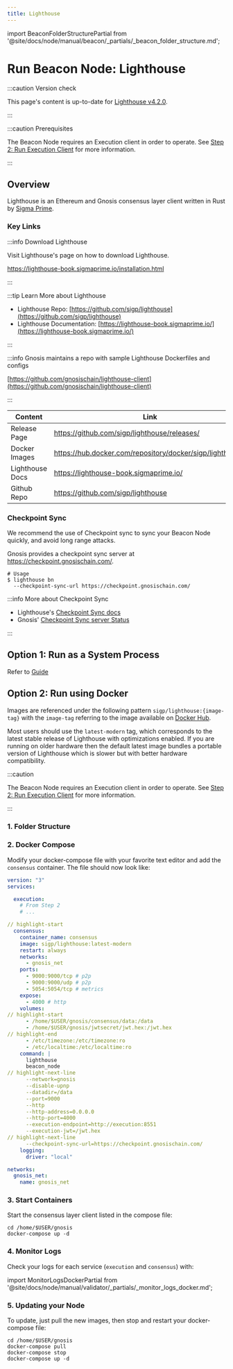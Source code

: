 ```yaml
---
title: Lighthouse
---
```

import BeaconFolderStructurePartial from '@site/docs/node/manual/beacon/\_partials/\_beacon_folder_structure.md';

# Run Beacon Node: Lighthouse

:::caution Version check

This page's content is up-to-date for [Lighthouse v4.2.0](https://github.com/sigp/lighthouse/releases/tag/v4.2.0).

:::

:::caution Prerequisites

The Beacon Node requires an Execution client in order to operate. See [Step 2: Run Execution Client](../execution/) for more information.

:::

## Overview

Lighthouse is an Ethereum and Gnosis consensus layer client written in Rust by [Sigma Prime](https://lighthouse.sigmaprime.io/).

### Key Links

:::info Download Lighthouse

Visit Lighthouse's page on how to download Lighthouse.

https://lighthouse-book.sigmaprime.io/installation.html

:::

:::tip Learn More about Lighthouse

- Lighthouse Repo: [https://github.com/sigp/lighthouse](https://github.com/sigp/lighthouse)
- Lighthouse Documentation: [https://lighthouse-book.sigmaprime.io/](https://lighthouse-book.sigmaprime.io/)

:::

:::info
Gnosis maintains a repo with sample Lighthouse Dockerfiles and configs

[https://github.com/gnosischain/lighthouse-client](https://github.com/gnosischain/lighthouse-client)

:::

| Content         | Link                                                      |
| --------------- | --------------------------------------------------------- |
| Release Page    | https://github.com/sigp/lighthouse/releases/              |
| Docker Images   | https://hub.docker.com/repository/docker/sigp/lighthouse/ |
| Lighthouse Docs | https://lighthouse-book.sigmaprime.io/                    |
| Github Repo     | https://github.com/sigp/lighthouse                        |

### Checkpoint Sync

We recommend the use of Checkpoint sync to sync your Beacon Node quickly, and avoid long range attacks.

Gnosis provides a checkpoint sync server at https://checkpoint.gnosischain.com/.

```shell
# Usage
$ lighthouse bn
  --checkpoint-sync-url https://checkpoint.gnosischain.com/
```

:::info More about Checkpoint Sync

- Lighthouse's [Checkpoint Sync docs](https://lighthouse-book.sigmaprime.io/checkpoint-sync.html)
- Gnosis' [Checkpoint Sync server Status](https://checkpoint.gnosischain.com/)

:::

## Option 1: Run as a System Process

Refer to [Guide](../README.md#step-3-run-a-beacon-node)

## Option 2: Run using Docker

Images are referenced under the following pattern `sigp/lighthouse:{image-tag}` with the `image-tag` referring to the image available on [Docker Hub](https://hub.docker.com/r/sigp/lighthouse/tags).

Most users should use the `latest-modern` tag, which corresponds to the latest stable release of Lighthouse with optimizations enabled. If you are running on older hardware then the default latest image bundles a portable version of Lighthouse which is slower but with better hardware compatibility.

:::caution

The Beacon Node requires an Execution client in order to operate. See [Step 2: Run Execution Client](../execution/) for more information.

:::

### 1. Folder Structure

<BeaconFolderStructurePartial />

### 2. Docker Compose

Modify your docker-compose file with your favorite text editor and add the `consensus` container. The file should now look like:

```yaml title="/home/$USER/gnosis/docker-compose.yml" showLineNumbers
version: "3"
services:

  execution:
    # From Step 2
    # ...

// highlight-start
  consensus:
    container_name: consensus
    image: sigp/lighthouse:latest-modern
    restart: always
    networks:
      - gnosis_net
    ports:
      - 9000:9000/tcp # p2p
      - 9000:9000/udp # p2p
      - 5054:5054/tcp # metrics
    expose:
      - 4000 # http
    volumes:
// highlight-start
      - /home/$USER/gnosis/consensus/data:/data
      - /home/$USER/gnosis/jwtsecret/jwt.hex:/jwt.hex
// highlight-end
      - /etc/timezone:/etc/timezone:ro
      - /etc/localtime:/etc/localtime:ro
    command: |
      lighthouse
      beacon_node
// highlight-next-line
      --network=gnosis
      --disable-upnp
      --datadir=/data
      --port=9000
      --http
      --http-address=0.0.0.0
      --http-port=4000
      --execution-endpoint=http://execution:8551
      --execution-jwt=/jwt.hex
// highlight-next-line
      --checkpoint-sync-url=https://checkpoint.gnosischain.com/
    logging:
      driver: "local"

networks:
  gnosis_net:
    name: gnosis_net
```

### 3. Start Containers

Start the consensus layer client listed in the compose file:

```shell
cd /home/$USER/gnosis
docker-compose up -d
```

### 4. Monitor Logs

Check your logs for each service (`execution` and `consensus`) with:

import MonitorLogsDockerPartial from '@site/docs/node/manual/validator/\_partials/\_monitor_logs_docker.md';

<MonitorLogsDockerPartial />

### 5. Updating your Node

To update, just pull the new images, then stop and restart your docker-compose file:

```shell
cd /home/$USER/gnosis
docker-compose pull
docker-compose stop
docker-compose up -d
```
